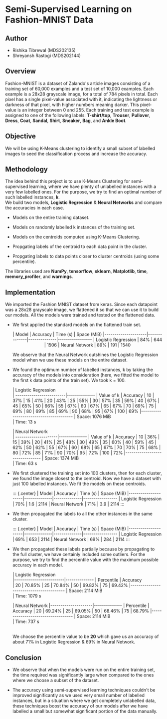 # Semi-Supervised Learning on Fashion-MNIST Data

## Author
- Rishika Tibrewal (MDS202135)
- Shreyansh Rastogi (MDS202144)

## Overview

Fashion-MNIST is a dataset of Zalando's article images consisting of a
training set of 60,000 examples and a test set of 10,000 examples. Each
example is a 28x28 grayscale image, for a total of 784 pixels in total.
Each pixel has a single pixel-value associated with it, indicating the
lightness or darkness of that pixel, with higher numbers meaning darker.
This pixel-value is an integer between 0 and 255. Each training and test
example is assigned to one of the following labels: **T-shirt/top**,
**Trouser**, **Pullover**, **Dress**, **Coat**, **Sandal**, **Shirt**,
**Sneaker**, **Bag**, and **Ankle Boot**.

## Objective

We will be using K-Means clustering to identify a small subset of
labelled images to seed the classification process and increase the
accuracy.

## Methodology

The idea behind this project is to use K-Means Clustering for
semi-supervised learning, where we have plenty of unlabelled instances
with a very few labelled ones. For the purpose, we try to find an
optimal number of such labelled instances, **k**.\
We build two models, **Logistic Regression** & **Neural Networks** and
compare the accuracies in each case.

-   Models on the entire training dataset.

-   Models on randomly labelled k instances of the training set.

-   Models on the centroids computed using K-Means Clustering.

-   Propgating labels of the centroid to each data point in the cluster.

-   Propgating labels to data points closer to cluster centroids (using
    some percentile).

The libraries used are **NumPy**, **tensorflow**, **sklearn**,
**Matplotlib**, **time**, **memory_profiler**, and **warnings**.

## Implementation

We imported the Fashion MNIST dataset from keras. Since each datapoint
was a 28x28 grayscale image, we flattened it so that we can use it to
build our models. All the models were trained and tested on the
flattened data.

-   We first applied the standard models on the flattened train set.

    <p align='center'>
     |      Model          |   Accuracy   |   Time (s)   |    Space (MiB)
     |---------------------|--------------|--------------|-----------------
     | Logistic Regression |     84%      |     644      |      1506
     |   Neural Network    |     89%      |     191      |      1540
    </p>

    We observe that the Neural Network outshines the Logistic Regression
    model when we use these models on the entire dataset.

-   We found the optimum number of labelled instances, k by taking
    the accuracy of the models into consideration (here, we fitted the
    model to the first k data points of the train set). We took k =
    100.

    |            Logistic Regression  
    | -------------------------|--------------
    |       Value of k         |   Accuracy
    |            10            |     37%
    |            15            |     41%
    |            20            |     43%
    |            25            |     55%
    |            30            |     57%
    |            35            |     59%
    |            40            |     67%
    |            45            |     65%
    |            50            |     66%
    |            55            |     67%
    |            60            |     67%
    |            65            |     67%
    |            70            |     69%
    |            75            |     69%
    |            80            |     69%
    |            85            |     69%
    |            90            |     68%
    |            95            |     67%
    |            100           |     69%
    |----------------------------------------
    |    Space: 1076 MiB     
    |    Time: 13 s       

    |            Neural Network   
    | ---------------------|--------------
    |       Value of k     |   Accuracy
    |          10          |     36%
    |          15          |     39%
    |          20          |     41%
    |          25          |     48%
    |          30          |     49%
    |          35          |     60%
    |          40          |     59%
    |          45          |     62%
    |          50          |     62%
    |          55          |     67%
    |          60          |     68%
    |          65          |     67%
    |          70          |     70%
    |          75          |     68%
    |          80          |     72%
    |          85          |     71%
    |          90          |     70%
    |          95          |     72%
    |          100         |     72%
    |--------------------------------
    |   Space: 1374 MiB  
    |   Time: 63 s     

-   We first clustered the training set into 100 clusters, then for each
    cluster, we found the image closest to the centroid. Now we have a
    dataset with just 100 labelled instances. We fit the models on these
    centroids.

    ::: {.center}
     |       Model         |    Accuracy  |    Time (s)  |    Space (MiB)
     |---------------------|--------------|--------------|-----------------
     | Logistic Regression |     70%      |     1.6      |      2114
     |   Neural Network    |     71%      |     3.9      |      2114
    :::

-   We then propagated the labels to all the other instances in the same
    cluster.

    ::: {.center}
     |        Model        |   Accuracy   |   Time (s)   |  Space (MiB)
     |---------------------|--------------|--------------|-----------------
     | Logistic Regression |     69%      |     653      |      2114
     |   Neural Network    |     69%      |     284      |      2114
    :::

-   We then propagated these labels partially because by propagating to
    the full cluster, we have certainly included some outliers. For the
    purpose, we try to find the percentile value with the maximum
    possible accuracy in each model.

     |            Logistic Regression  
     |-------------------------|--------------
     |     Percentile          |   Accuracy  
     |           20            |    70.85%
     |           25            |    70.84%
     |           50            |    69.82%
     |           75            |    69.42%
     |----------------------------------------- 
     |   Space: 2114 MiB    
     |   Time: 1079 s      

     | Neural Network
     |---------------------|--------------
     |      Percentile     |   Accuracy
     |         20          |    69.24%
     |         25          |    69.05%
     |         50          |    68.46%
     |         75          |    68.79%
     |-----------------------------------
     |  Space: 2114 MiB  
     |  Time: 737 s    

    \
    We choose the percentile value to be **20** which gave us an
    accuracy of about 71% in Logistic Regression & 69% in Neural
    Network.

## Conclusion

-   We observe that when the models were run on the entire training set,
    the time required was significantly large when compared to the ones
    where we choose a subset of the dataset.

-   The accuracy using semi-supervised learning techniques couldn't be
    improved significantly as we used very small number of labelled
    instances, but in a situation where we get completely unlabelled
    data, these techniques boost the accuracy of our models after we
    have labelled a small but somewhat significant portion of the data
    manually.
